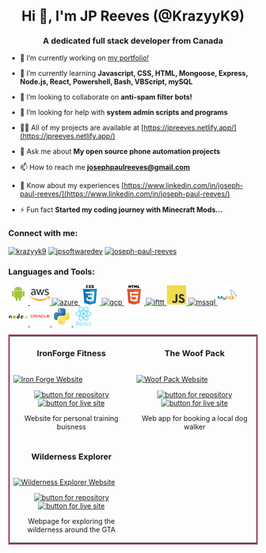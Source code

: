 <h1 align="center">Hi 👋, I'm JP Reeves (@KrazyyK9)</h1>
<h3 align="center">A dedicated full stack developer from Canada</h3>

- 🔭 I’m currently working on [my portfolio!](https://jpreeves.netlify.app/)

- 🌱 I’m currently learning **Javascript, CSS, HTML, Mongoose, Express, Node.js, React, Powershell, Bash, VBScript, mySQL**

- 👯 I’m looking to collaborate on **anti-spam filter bots!**

- 🤝 I’m looking for help with **system admin scripts and programs**

- 👨‍💻 All of my projects are available at [https://jpreeves.netlify.app/](https://jpreeves.netlify.app/)

- 💬 Ask me about **My open source phone automation projects**

- 📫 How to reach me **josephpaulreeves@gmail.com**

- 📄 Know about my experiences [https://www.linkedin.com/in/joseph-paul-reeves/](https://www.linkedin.com/in/joseph-paul-reeves/)

- ⚡ Fun fact **Started my coding journey with Minecraft Mods...**

<h3 align="left">Connect with me:</h3>
<p align="left">
<a href="https://codepen.io/krazyyk9" target="blank"><img align="center" src="https://raw.githubusercontent.com/rahuldkjain/github-profile-readme-generator/master/src/images/icons/Social/codepen.svg" alt="krazyyk9" height="30" width="40" /></a>
<a href="https://twitter.com/jpsoftwaredev" target="blank"><img align="center" src="https://raw.githubusercontent.com/rahuldkjain/github-profile-readme-generator/master/src/images/icons/Social/twitter.svg" alt="jpsoftwaredev" height="30" width="40" /></a>
<a href="https://linkedin.com/in/joseph-paul-reeves" target="blank"><img align="center" src="https://raw.githubusercontent.com/rahuldkjain/github-profile-readme-generator/master/src/images/icons/Social/linked-in-alt.svg" alt="joseph-paul-reeves" height="30" width="40" /></a>
</p>

<h3 align="left">Languages and Tools:</h3>
<p align="left"> <a href="https://developer.android.com" target="_blank" rel="noreferrer"> <img src="https://raw.githubusercontent.com/devicons/devicon/master/icons/android/android-original-wordmark.svg" alt="android" width="40" height="40"/> </a> <a href="https://aws.amazon.com" target="_blank" rel="noreferrer"> <img src="https://raw.githubusercontent.com/devicons/devicon/master/icons/amazonwebservices/amazonwebservices-original-wordmark.svg" alt="aws" width="40" height="40"/> </a> <a href="https://azure.microsoft.com/en-in/" target="_blank" rel="noreferrer"> <img src="https://www.vectorlogo.zone/logos/microsoft_azure/microsoft_azure-icon.svg" alt="azure" width="40" height="40"/> </a> <a href="https://www.w3schools.com/css/" target="_blank" rel="noreferrer"> <img src="https://raw.githubusercontent.com/devicons/devicon/master/icons/css3/css3-original-wordmark.svg" alt="css3" width="40" height="40"/> </a> <a href="https://cloud.google.com" target="_blank" rel="noreferrer"> <img src="https://www.vectorlogo.zone/logos/google_cloud/google_cloud-icon.svg" alt="gcp" width="40" height="40"/> </a> <a href="https://www.w3.org/html/" target="_blank" rel="noreferrer"> <img src="https://raw.githubusercontent.com/devicons/devicon/master/icons/html5/html5-original-wordmark.svg" alt="html5" width="40" height="40"/> </a> <a href="https://ifttt.com/" target="_blank" rel="noreferrer"> <img src="https://www.vectorlogo.zone/logos/ifttt/ifttt-ar21.svg" alt="ifttt" width="40" height="40"/> </a> <a href="https://developer.mozilla.org/en-US/docs/Web/JavaScript" target="_blank" rel="noreferrer"> <img src="https://raw.githubusercontent.com/devicons/devicon/master/icons/javascript/javascript-original.svg" alt="javascript" width="40" height="40"/> </a> <a href="https://www.microsoft.com/en-us/sql-server" target="_blank" rel="noreferrer"> <img src="https://www.svgrepo.com/show/303229/microsoft-sql-server-logo.svg" alt="mssql" width="40" height="40"/> </a> <a href="https://www.mysql.com/" target="_blank" rel="noreferrer"> <img src="https://raw.githubusercontent.com/devicons/devicon/master/icons/mysql/mysql-original-wordmark.svg" alt="mysql" width="40" height="40"/> </a> <a href="https://nodejs.org" target="_blank" rel="noreferrer"> <img src="https://raw.githubusercontent.com/devicons/devicon/master/icons/nodejs/nodejs-original-wordmark.svg" alt="nodejs" width="40" height="40"/> </a> <a href="https://www.oracle.com/" target="_blank" rel="noreferrer"> <img src="https://raw.githubusercontent.com/devicons/devicon/master/icons/oracle/oracle-original.svg" alt="oracle" width="40" height="40"/> </a> <a href="https://www.python.org" target="_blank" rel="noreferrer"> <img src="https://raw.githubusercontent.com/devicons/devicon/master/icons/python/python-original.svg" alt="python" width="40" height="40"/> </a> <a href="https://reactjs.org/" target="_blank" rel="noreferrer"> <img src="https://raw.githubusercontent.com/devicons/devicon/master/icons/react/react-original-wordmark.svg" alt="react" width="40" height="40"/> </a> </p>



<table bordercolor="#a3496a">
  <!-- Row 1 -->
  <tr>
    <td width="50%" valign="top">
      <h3 align="center">IronForge Fitness</h3>
        <br />
        <a target="_blank" href="https://ironforgefitness.ca/">
            <img src="/assets/ironforgefitness.gif" width="100%" height="270px" alt="Iron Forge Website"/>
        </a>
        <br />
        <p align="center">
          
  <a href="" target="_blank" rel="noreferrer">
    <img src="https://img.shields.io/badge/-repo-efefef?style=flat-square&logo=github&logoColor=01a9f4" alt="button for repository" height ="25px"></a> 
  <a href="https://ironforgefitness.ca/" target="_blank" rel="noreferrer">
    <img src="https://img.shields.io/badge/-live%20site-01a9f4?style=flat-square" alt="button for live site" height="25px"></a>
        </p>
         <p align="center">Website for personal training buisness</p>
    </td>
    <td width="50%" valign="top">
      <h3 align="center">The Woof Pack</h3>
      <br />
        <a target="_blank" href="https://thewoofpack.netlify.app/">
          <img src="assets/thewoofpack.gif" width="95%" height="270px" alt="Woof Pack Website"/>
        </a>
      <br />
        <p align="center">
  <a href="" target="_blank">
    <img src="https://img.shields.io/badge/-repo-efefef?style=flat-square&logo=github&logoColor=01a9f4" alt="button for repository" height ="25px"></a> 
  </a>
  <a href="https://thewoofpack.netlify.app/" target="_blank">
    <img src="https://img.shields.io/badge/-live%20site-01a9f4?style=flat-square" alt="button for live site" height="25px"></a>
  </a>
      </p>
        <p align="center">Web app for booking a local dog walker</p>
    </td>
  </tr>
<!-- Row 2 -->
  <tr>
    <td width="50%" valign="top">
      <h3 align="center">Wilderness Explorer</h3>
        <br />
        <a target="_blank" href="https://wildernessexplorer.netlify.app/">
            <img src="assets/wildernessexplorer.gif" width="100%" height="270px" alt="Wilderness Explorer Website"/>
        </a>
        <br />
        <p align="center">
          
  <a href="" target="_blank" rel="noreferrer">
    <img src="https://img.shields.io/badge/-repo-efefef?style=flat-square&logo=github&logoColor=01a9f4" alt="button for repository" height ="25px"></a> 
  <a href="https://wildernessexplorer.netlify.app/" target="_blank" rel="noreferrer">
    <img src="https://img.shields.io/badge/-live%20site-01a9f4?style=flat-square" alt="button for live site" height="25px"></a>
        </p>
         <p align="center">Webpage for exploring the wilderness around the GTA</p>
    </td>
  </tr>
</table>
